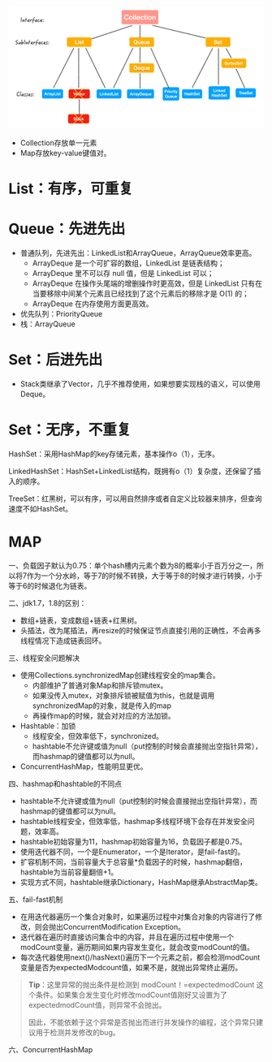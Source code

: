 ![](img/spring1.png)

- Collection存放单一元素
- Map存放key-value键值对。

# List：有序，可重复

# Queue：先进先出

- 普通队列，先进先出：LinkedList和ArrayQueue，ArrayQueue效率更高。
  - ArrayDeque 是一个可扩容的数组，LinkedList 是链表结构；
  - ArrayDeque 里不可以存 null 值，但是 LinkedList 可以；
  - ArrayDeque 在操作头尾端的增删操作时更高效，但是 LinkedList 只有在当要移除中间某个元素且已经找到了这个元素后的移除才是 O(1) 的；
  - ArrayDeque 在内存使用方面更高效。
- 优先队列：PriorityQueue
- 栈：ArrayQueue

# Set：后进先出

- Stack类继承了Vector，几乎不推荐使用，如果想要实现栈的语义，可以使用Deque。

# Set：无序，不重复

HashSet：采用HashMap的key存储元素，基本操作o（1），无序。

LinkedHashSet：HashSet+LinkedList结构，既拥有o（1）复杂度，还保留了插入的顺序。

TreeSet：红黑树，可以有序，可以用自然排序或者自定义比较器来排序，但查询速度不如HashSet。



# MAP

一、负载因子默认为0.75：单个hash槽内元素个数为8的概率小于百万分之一，所以将7作为一个分水岭，等于7的时候不转换，大于等于8的时候才进行转换，小于等于6的时候退化为链表。

二、jdk1.7，1.8的区别：

- 数组+链表，变成数组+链表+红黑树。
- 头插法，改为尾插法，再resize的时候保证节点直接引用的正确性，不会再多线程情况下造成链表回环。

三、线程安全问题解决

- 使用Collections.synchronizedMap创建线程安全的map集合。
  - 内部维护了普通对象Map和排斥锁mutex。
  - 如果没传入mutex，对象排斥锁被赋值为this，也就是调用synchronizedMap的对象，就是传入的map
  - 再操作map的时候，就会对对应的方法加锁。
- Hashtable：加锁
  - 线程安全，但效率低下，synchronized。
  - hashtable不允许键或值为null（put控制的时候会直接抛出空指针异常），而hashmap的键值都可以为null。
- ConcurrentHashMap，性能明显更优。

四、hashmap和hashtable的不同点

- hashtable不允许键或值为null（put控制的时候会直接抛出空指针异常），而hashmap的键值都可以为null。
- hashtable线程安全，但效率低，hashmap多线程环境下会存在并发安全问题，效率高。
- hashtable初始容量为11，hashmap初始容量为16，负载因子都是0.75。
- 使用迭代器不同，一个是Enumerator，一个是Iterator，是fail-fast的。
- 扩容机制不同，当前容量大于总容量*负载因子的时候，hashmap翻倍，hashtable为当前容量翻倍+1。
- 实现方式不同，hashtable继承Dictionary，HashMap继承AbstractMap类。

五、fail-fast机制

- 在用迭代器遍历一个集合对象时，如果遍历过程中对集合对象的内容进行了修改，则会抛出ConcurrentModification Exception。
- 迭代器在遍历时直接访问集合中的内容，并且在遍历过程中使用一个modCount变量，遍历期间如果内容发生变化，就会改变modCount的值。
- 每次迭代器使用next()/hasNext()遍历下一个元素之前，都会检测modCount变量是否为expectedModcount值，如果不是，就抛出异常终止遍历。

> **Tip**：这里异常的抛出条件是检测到 modCount！=expectedmodCount 这个条件。如果集合发生变化时修改modCount值刚好又设置为了expectedmodCount值，则异常不会抛出。
>
> 因此，不能依赖于这个异常是否抛出而进行并发操作的编程，这个异常只建议用于检测并发修改的bug。

六、ConcurrentHashMap

